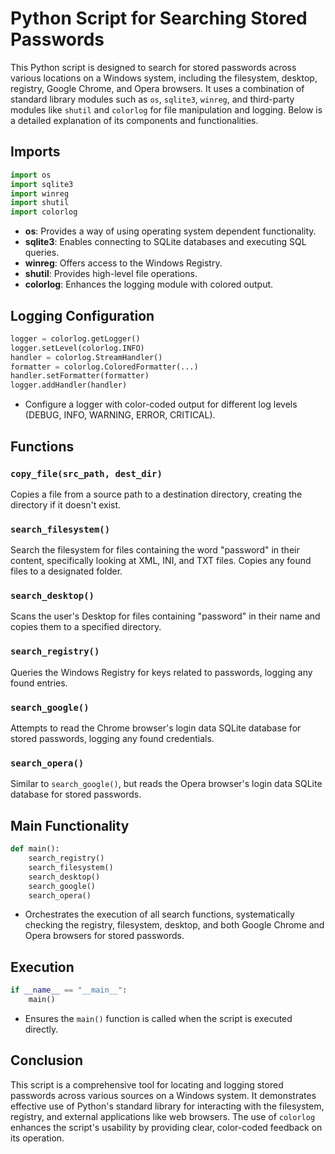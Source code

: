 # Python Script for Searching Stored Passwords

This Python script is designed to search for stored passwords across various locations on a Windows system, including the filesystem, desktop, registry, Google Chrome, and Opera browsers. It uses a combination of standard library modules such as `os`, `sqlite3`, `winreg`, and third-party modules like `shutil` and `colorlog` for file manipulation and logging. Below is a detailed explanation of its components and functionalities.

## Imports

```python
import os
import sqlite3
import winreg
import shutil
import colorlog
```

- **os**: Provides a way of using operating system dependent functionality.
- **sqlite3**: Enables connecting to SQLite databases and executing SQL queries.
- **winreg**: Offers access to the Windows Registry.
- **shutil**: Provides high-level file operations.
- **colorlog**: Enhances the logging module with colored output.

## Logging Configuration

```python
logger = colorlog.getLogger()
logger.setLevel(colorlog.INFO)
handler = colorlog.StreamHandler()
formatter = colorlog.ColoredFormatter(...)
handler.setFormatter(formatter)
logger.addHandler(handler)
```

- Configure a logger with color-coded output for different log levels (DEBUG, INFO, WARNING, ERROR, CRITICAL).

## Functions

### `copy_file(src_path, dest_dir)`
Copies a file from a source path to a destination directory, creating the directory if it doesn't exist.

### `search_filesystem()`
Search the filesystem for files containing the word "password" in their content, specifically looking at XML, INI, and TXT files. Copies any found files to a designated folder.

### `search_desktop()`
Scans the user's Desktop for files containing "password" in their name and copies them to a specified directory.

### `search_registry()`
Queries the Windows Registry for keys related to passwords, logging any found entries.

### `search_google()`
Attempts to read the Chrome browser's login data SQLite database for stored passwords, logging any found credentials.

### `search_opera()`
Similar to `search_google()`, but reads the Opera browser's login data SQLite database for stored passwords.

## Main Functionality

```python
def main():
    search_registry()
    search_filesystem()
    search_desktop()
    search_google()
    search_opera()
```

- Orchestrates the execution of all search functions, systematically checking the registry, filesystem, desktop, and both Google Chrome and Opera browsers for stored passwords.

## Execution

```python
if __name__ == "__main__":
    main()
```

- Ensures the `main()` function is called when the script is executed directly.

## Conclusion

This script is a comprehensive tool for locating and logging stored passwords across various sources on a Windows system. It demonstrates effective use of Python's standard library for interacting with the filesystem, registry, and external applications like web browsers. The use of `colorlog` enhances the script's usability by providing clear, color-coded feedback on its operation.